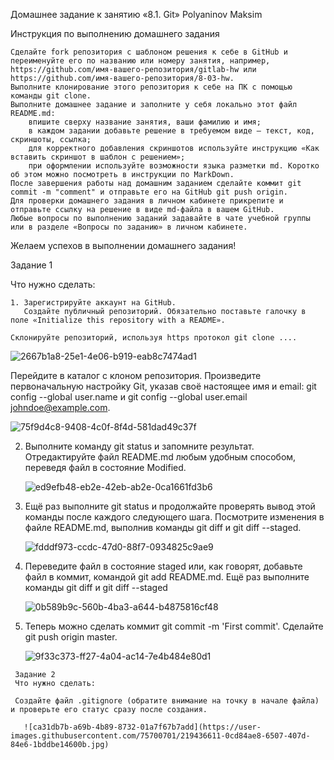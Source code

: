 Домашнее задание к занятию «8.1. Git»  Polyaninov Maksim

Инструкция по выполнению домашнего задания

    Сделайте fork репозитория c шаблоном решения к себе в GitHub и переименуйте его по названию или номеру занятия, например, https://github.com/имя-вашего-репозитория/gitlab-hw или https://github.com/имя-вашего-репозитория/8-03-hw.
    Выполните клонирование этого репозитория к себе на ПК с помощью команды git clone.
    Выполните домашнее задание и заполните у себя локально этот файл README.md:
        впишите сверху название занятия, ваши фамилию и имя;
        в каждом задании добавьте решение в требуемом виде — текст, код, скриншоты, ссылка;
        для корректного добавления скриншотов используйте инструкцию «Как вставить скриншот в шаблон с решением»;
        при оформлении используйте возможности языка разметки md. Коротко об этом можно посмотреть в инструкции по MarkDown.
    После завершения работы над домашним заданием сделайте коммит git commit -m "comment" и отправьте его на GitHub git push origin.
    Для проверки домашнего задания в личном кабинете прикрепите и отправьте ссылку на решение в виде md-файла в вашем GitHub.
    Любые вопросы по выполнению заданий задавайте в чате учебной группы или в разделе «Вопросы по заданию» в личном кабинете.

Желаем успехов в выполнении домашнего задания!
   
   Задание 1

Что нужно сделать:

    1. Зарегистрируйте аккаунт на GitHub.
       Создайте публичный репозиторий. Обязательно поставьте галочку в поле «Initialize this repository with a README».
    
    Склонируйте репозиторий, используя https протокол git clone ....
    
![2667b1a8-25e1-4e06-b919-eab8c7474ad1](https://user-images.githubusercontent.com/75700701/219427462-1edd10a8-876a-4f80-94f3-6b8605f2b3f4.jpg)


   Перейдите в каталог с клоном репозитория.
   Произведите первоначальную настройку Git, указав своё настоящее имя и email: git config --global user.name и git config --global user.email johndoe@example.com. 
   
   ![75f9d4c8-9408-4c0f-8f4d-581dad49c37f](https://user-images.githubusercontent.com/75700701/219429549-f41638df-4b9b-4959-8516-5c9e0ca6459c.jpg)
   
   
 2.   Выполните команду git status и запомните результат.
      Отредактируйте файл README.md любым удобным способом, переведя файл в состояние Modified.
  

      ![ed9efb48-eb2e-42eb-ab2e-0ca1661fd3b6](https://user-images.githubusercontent.com/75700701/219430557-3b8ce932-5a2d-4d45-ad5d-5b967e471ec3.jpg)

3.   Ещё раз выполните git status и продолжайте проверять вывод этой команды после каждого следующего шага.
     Посмотрите изменения в файле README.md, выполнив команды git diff и git diff --staged.
     
     ![fdddf973-ccdc-47d0-88f7-0934825c9ae9](https://user-images.githubusercontent.com/75700701/219431425-aeb7ccdf-590b-47c1-a1b4-4dc03c7df48f.jpg)
     
     
  4.    Переведите файл в состояние staged или, как говорят, добавьте файл в коммит, командой git add README.md.
        Ещё раз выполните команды git diff и git diff --staged

        ![0b589b9c-560b-4ba3-a644-b4875816cf48](https://user-images.githubusercontent.com/75700701/219435211-b741f937-45cf-45c0-b45a-5de3b48bf052.jpg)
        
        
        
  5.   Теперь можно сделать коммит git commit -m 'First commit'.
        Сделайте git push origin master.
        
        ![9f33c373-ff27-4a04-ac14-7e4b484e80d1](https://user-images.githubusercontent.com/75700701/219435654-d3791ff0-87ee-4f5a-8e84-2a01069860f4.jpg)

        


     Задание 2
     Что нужно сделать:

     Создайте файл .gitignore (обратите внимание на точку в начале файла) и проверьте его статус сразу после создания.
       
       ![ca31db7b-a69b-4b89-8732-01a7f67b7add](https://user-images.githubusercontent.com/75700701/219436611-0cd84ae8-6507-407d-84e6-1bddbe14600b.jpg)


  

      
      




   
    
